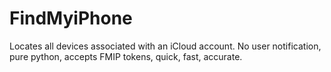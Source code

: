 # FindMyiPhone
Locates all devices associated with an iCloud account. No user notification, pure python, accepts FMIP tokens, quick, fast, accurate.
